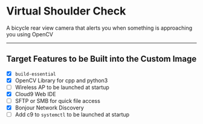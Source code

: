# Virtual Shoulder Check
A bicycle rear view camera that alerts you when something is approaching you using OpenCV

-------------------------

## Target Features to be Built into the Custom Image

- [x] `build-essential`
- [x] OpenCV Library for cpp and python3
- [ ] Wireless AP to be launched at startup
- [x] Cloud9 Web IDE
- [ ] SFTP or SMB for quick file access
- [x] Bonjour Network Discovery
- [ ] Add c9 to `systemctl` to be launched at startup
